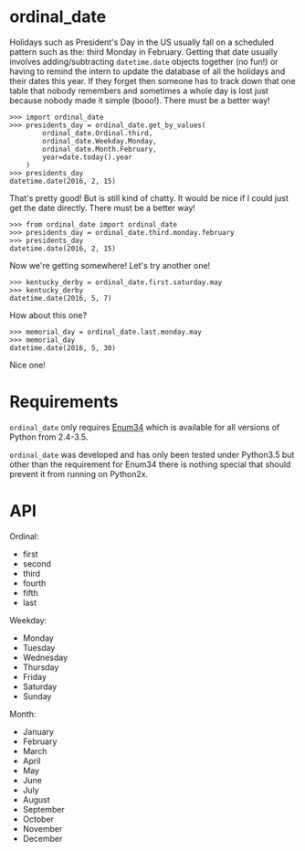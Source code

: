 # ordinal_date

Holidays such as President's Day in the US usually fall on a scheduled pattern such as the: third Monday in February. Getting that date usually involves adding/subtracting `datetime.date` objects together (no fun!) or having to remind the intern to update the database of all the holidays and their dates this year. If they forget then someone has to track down that one table that nobody remembers and sometimes a whole day is lost just because nobody made it simple (booo!). There must be a better way!

    >>> import ordinal_date
    >>> presidents_day = ordinal_date.get_by_values(
            ordinal_date.Ordinal.third,
            ordinal_date.Weekday.Monday,
            ordinal_date.Month.February,
            year=date.today().year
        )
    >>> presidents_day
    datetime.date(2016, 2, 15)

That's pretty good! But is still kind of chatty. It would be nice if I could just get the date directly. There must be a better way!

    >>> from ordinal_date import ordinal_date
    >>> presidents_day = ordinal_date.third.monday.february
    >>> presidents_day
    datetime.date(2016, 2, 15)

Now we're getting somewhere! Let's try another one!

    >>> kentucky_derby = ordinal_date.first.saturday.may
    >>> kentucky_derby
    datetime.date(2016, 5, 7)

How about this one?

    >>> memorial_day = ordinal_date.last.monday.may
    >>> memorial_day
    datetime.date(2016, 5, 30)

Nice one!

# Requirements

`ordinal_date` only requires [Enum34](https://pypi.python.org/pypi/enum34/ "Enum34 at PyPI") which is available for all versions of Python from 2.4-3.5.

`ordinal_date` was developed and has only been tested under Python3.5 but other than the requirement for Enum34 there is nothing special that should prevent it from running on Python2x.


# API

Ordinal:
- first
- second
- third
- fourth
- fifth
- last

Weekday:
- Monday
- Tuesday
- Wednesday
- Thursday
- Friday
- Saturday
- Sunday

Month:
- January
- February
- March
- April
- May
- June
- July
- August
- September
- October
- November
- December
